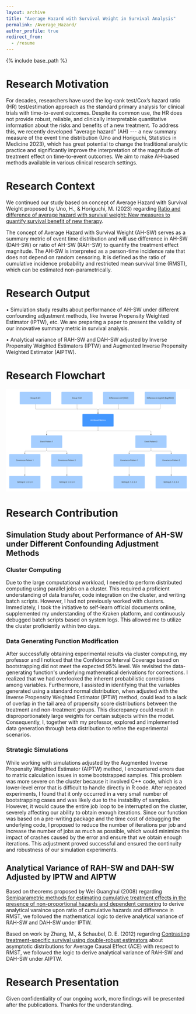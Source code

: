 ```yaml
---
layout: archive
title: "Average Hazard with Survival Weight in Survival Analysis"
permalink: /Average_Hazard/
author_profile: true
redirect_from:
  - /resume
---
```


{% include base_path %}
# Research Motivation

For decades, researchers have used the log-rank test/Cox’s hazard ratio (HR) test/estimation approach as the standard primary analysis for clinical trials with time-to-event outcomes. Despite its common use, the HR does not provide robust, reliable, and clinically interpretable quantitative information about the risks and benefits of a new treatment. To address this, we recently developed "average hazard" (AH) --- a new summary measure of the event time distribution (Uno and Horiguchi, Statistics in Medicine 2023), which has great potential to change the traditional analytic practice and significantly improve the interpretation of the magnitude of treatment effect on time-to-event outcomes. We aim to make AH-based methods available in various clinical research settings. 

# Research Context

We continued our study based on concept of Average Hazard with Survival Weight proposed by Uno, H., & Horiguchi, M. (2023) regarding [Ratio and difference of average hazard with survival weight: New measures to quantify survival benefit of new therapy](https://doi.org/10.1002/sim.9651).

The concept of Average Hazard with Survival Weight (AH-SW) serves as a summary metric of event time distribution and will use difference in AH-SW (DAH-SW) or ratio of AH-SW (RAH-SW) to quantify the treatment effect magnitude. The AH-SW is interpreted as a person-time incidence rate that does not depend on random censoring. It is defined as the ratio of cumulative incidence probability and restricted mean survival time (RMST), which can be estimated non-parametrically. 


# Research Output

•	Simulation study results about performance of AH-SW under different confounding adjustment methods, like Inverse Propensity Weighted Estimator
(IPTW), etc. We are preparing a paper to present the validity of our innovative summary metric in survival analysis.  

• Analytical variance of RAH-SW and DAH-SW adjusted by Inverse Propensity Weighted Estimators (IPTW) and Augmented Inverse Propensity Weighted Estimator (AIPTW). 

# Research Flowchart

![Flowchart](/images/AH_Flowchart.png)

# Research Contribution

## Simulation Study about Performance of AH-SW under Different Confounding Adjustment Methods

### Cluster Computing

Due to the large computational workload, I needed to perform distributed computing using parallel jobs on a cluster. This required a proficient understanding of data transfer, code integration on the cluster, and writing batch scripts. However, I had not previously worked with clusters. Immediately, I took the initiative to self-learn official documents online, supplemented my understanding of the Kraken platform, and continuously debugged batch scripts based on system logs. This allowed me to utilize the cluster proficiently within two days. 

### Data Generating Function Modification

After successfully obtaining experimental results via cluster computing, my professor and I noticed that the Confidence Interval Coverage based on bootstrapping did not meet the expected 95% level. We revisited the data-generating function's underlying mathematical derivations for corrections. I realized that we had overlooked the inherent probabilistic correlations among variables. Furthermore, I assisted in identifying that the variables generated using a standard normal distribution, when adjusted with the Inverse Propensity Weighted Estimator (IPTW) method, could lead to a lack of overlap in the tail area of propensity score distributions between the treatment and non-treatment groups. This discrepancy could result in disproportionately large weights for certain subjects within the model. Consequently, I, together with my professor, explored and implemented data generation through beta distribution to refine the experimental scenarios. 

### Strategic Simulations

While working with simulations adjusted by the Augmented Inverse Propensity Weighted Estimator (AIPTW) method, I encountered errors due to matrix calculation issues in some bootstrapped samples. This problem was more severe on the cluster because it involved C++ code, which is a lower-level error that is difficult to handle directly in R code. After repeated experiments, I found that it only occurred in a very small number of bootstrapping cases and was likely due to the instability of samples. However, it would cause the entire job loop to be interrupted on the cluster, severely affecting our ability to obtain enough iterations. Since our function was based on a pre-writing package and the time cost of debugging the underlying code, I proposed to reduce the number of iterations per job and increase the number of jobs as much as possible, which would minimize the impact of crashes caused by the error and ensure that we obtain enough iterations. This adjustment proved successful and ensured the continuity and robustness of our simulation experiments.

## Analytical Variance of RAH-SW and DAH-SW Adjusted by IPTW and AIPTW

Based on theorems proposed by Wei Guanghui (2008) regarding [Semiparametric methods for estimating cumulative treatment effects in the presence of non-proportional hazards and dependent censoring](https://www.semanticscholar.org/paper/Semiparametric-methods-for-estimating-cumulative-in-Wei/14e91a87507e83d47f33cd38ea518d7c63137b26) to derive analytical varaince upon ratio of cumulative hazards and difference in RMST, we followed the mathematical logic to derive analytical variance of RAH-SW and DAH-SW under IPTW. 

Based on work by Zhang, M., & Schaubel, D. E. (2012) regarding [Contrasting treatment-specific survival using double-robust estimators](https://doi.org/10.1002/sim.5511) about asymptotic distributions for Average Causal Effect (ACE) with respect to RMST, we followed the logic to derive analytical variance of RAH-SW and DAH-SW under AIPTW. 

# Research Presentation

Given confidentiality of our ongoing work, more findings will be presented after the publications. Thanks for the understanding.  
